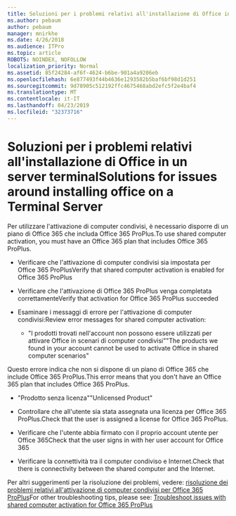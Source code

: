 ```yaml
---
title: Soluzioni per i problemi relativi all'installazione di Office in un server terminal
ms.author: pebaum
author: pebaum
manager: mnirkhe
ms.date: 4/26/2018
ms.audience: ITPro
ms.topic: article
ROBOTS: NOINDEX, NOFOLLOW
localization_priority: Normal
ms.assetid: 85f24284-af6f-4624-b6be-901a4a9206eb
ms.openlocfilehash: 6e877493f44b4636e1293582b5baf6bf98d1d251
ms.sourcegitcommit: 9d78905c512192ffc4675468abd2efc5f2e4baf4
ms.translationtype: MT
ms.contentlocale: it-IT
ms.lasthandoff: 04/23/2019
ms.locfileid: "32373716"
---
```

# <a name="solutions-for-issues-around-installing-office-on-a-terminal-server"></a><span data-ttu-id="55bb9-102">Soluzioni per i problemi relativi all'installazione di Office in un server terminal</span><span class="sxs-lookup"><span data-stu-id="55bb9-102">Solutions for issues around installing office on a Terminal Server</span></span>

<span data-ttu-id="55bb9-103">Per utilizzare l'attivazione di computer condivisi, è necessario disporre di un piano di Office 365 che includa Office 365 ProPlus.</span><span class="sxs-lookup"><span data-stu-id="55bb9-103">To use shared computer activation, you must have an Office 365 plan that includes Office 365 ProPlus.</span></span>
  
- <span data-ttu-id="55bb9-104">Verificare che l'attivazione di computer condivisi sia impostata per Office 365 ProPlus</span><span class="sxs-lookup"><span data-stu-id="55bb9-104">Verify that shared computer activation is enabled for Office 365 ProPlus</span></span>
    
- <span data-ttu-id="55bb9-105">Verificare che l'attivazione di Office 365 ProPlus venga completata correttamente</span><span class="sxs-lookup"><span data-stu-id="55bb9-105">Verify that activation for Office 365 ProPlus succeeded</span></span>
    
- <span data-ttu-id="55bb9-106">Esaminare i messaggi di errore per l'attivazione di computer condivisi:</span><span class="sxs-lookup"><span data-stu-id="55bb9-106">Review error messages for shared computer activation:</span></span>
    
  - <span data-ttu-id="55bb9-107">"I prodotti trovati nell'account non possono essere utilizzati per attivare Office in scenari di computer condivisi"</span><span class="sxs-lookup"><span data-stu-id="55bb9-107">"The products we found in your account cannot be used to activate Office in shared computer scenarios"</span></span>
  
<span data-ttu-id="55bb9-108">Questo errore indica che non si dispone di un piano di Office 365 che include Office 365 ProPlus.</span><span class="sxs-lookup"><span data-stu-id="55bb9-108">This error means that you don't have an Office 365 plan that includes Office 365 ProPlus.</span></span>
    
  - <span data-ttu-id="55bb9-109">"Prodotto senza licenza"</span><span class="sxs-lookup"><span data-stu-id="55bb9-109">"Unlicensed Product"</span></span>
    
  - <span data-ttu-id="55bb9-110">Controllare che all'utente sia stata assegnata una licenza per Office 365 ProPlus.</span><span class="sxs-lookup"><span data-stu-id="55bb9-110">Check that the user is assigned a license for Office 365 ProPlus.</span></span>
    
  - <span data-ttu-id="55bb9-111">Verificare che l'utente abbia firmato con il proprio account utente per Office 365</span><span class="sxs-lookup"><span data-stu-id="55bb9-111">Check that the user signs in with her user account for Office 365</span></span>
    
  - <span data-ttu-id="55bb9-112">Verificare la connettività tra il computer condiviso e Internet.</span><span class="sxs-lookup"><span data-stu-id="55bb9-112">Check that there is connectivity between the shared computer and the Internet.</span></span>
    
<span data-ttu-id="55bb9-113">Per altri suggerimenti per la risoluzione dei problemi, vedere: [risoluzione dei problemi relativi all'attivazione di computer condivisi per Office 365 ProPlus](https://docs.microsoft.com/DeployOffice/troubleshoot-issues-with-shared-computer-activation-for-office-365-proplus)</span><span class="sxs-lookup"><span data-stu-id="55bb9-113">For other troubleshooting tips, please see: [Troubleshoot issues with shared computer activation for Office 365 ProPlus](https://docs.microsoft.com/DeployOffice/troubleshoot-issues-with-shared-computer-activation-for-office-365-proplus)</span></span>
  

